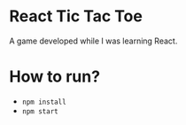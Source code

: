 # React Tic Tac Toe
A game developed while I was learning React.

# How to run?
- `npm install`
- `npm start`
